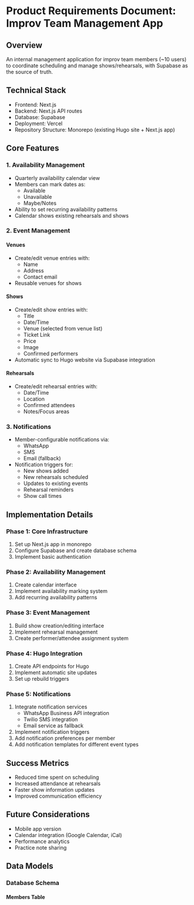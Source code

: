 # Product Requirements Document: Improv Team Management App

## Overview
An internal management application for improv team members (~10 users) to coordinate scheduling and manage shows/rehearsals, with Supabase as the source of truth.

## Technical Stack
- Frontend: Next.js
- Backend: Next.js API routes
- Database: Supabase
- Deployment: Vercel
- Repository Structure: Monorepo (existing Hugo site + Next.js app)

## Core Features

### 1. Availability Management
- Quarterly availability calendar view
- Members can mark dates as:
  - Available
  - Unavailable
  - Maybe/Notes
- Ability to set recurring availability patterns
- Calendar shows existing rehearsals and shows

### 2. Event Management
#### Venues
- Create/edit venue entries with:
  - Name
  - Address
  - Contact email
- Reusable venues for shows

#### Shows
- Create/edit show entries with:
  - Title
  - Date/Time
  - Venue (selected from venue list)
  - Ticket Link
  - Price
  - Image
  - Confirmed performers
- Automatic sync to Hugo website via Supabase integration

#### Rehearsals
- Create/edit rehearsal entries with:
  - Date/Time
  - Location
  - Confirmed attendees
  - Notes/Focus areas

### 3. Notifications
- Member-configurable notifications via:
  - WhatsApp
  - SMS
  - Email (fallback)
- Notification triggers for:
  - New shows added
  - New rehearsals scheduled
  - Updates to existing events
  - Rehearsal reminders
  - Show call times

## Implementation Details

### Phase 1: Core Infrastructure
1. Set up Next.js app in monorepo
2. Configure Supabase and create database schema
3. Implement basic authentication

### Phase 2: Availability Management
1. Create calendar interface
2. Implement availability marking system
3. Add recurring availability patterns

### Phase 3: Event Management
1. Build show creation/editing interface
2. Implement rehearsal management
3. Create performer/attendee assignment system

### Phase 4: Hugo Integration
1. Create API endpoints for Hugo
2. Implement automatic site updates
3. Set up rebuild triggers

### Phase 5: Notifications
1. Integrate notification services
   - WhatsApp Business API integration
   - Twilio SMS integration
   - Email service as fallback
2. Implement notification triggers
3. Add notification preferences per member
4. Add notification templates for different event types

## Success Metrics
- Reduced time spent on scheduling
- Increased attendance at rehearsals
- Faster show information updates
- Improved communication efficiency

## Future Considerations
- Mobile app version
- Calendar integration (Google Calendar, iCal)
- Performance analytics
- Practice note sharing

## Data Models

### Database Schema

#### Members Table 